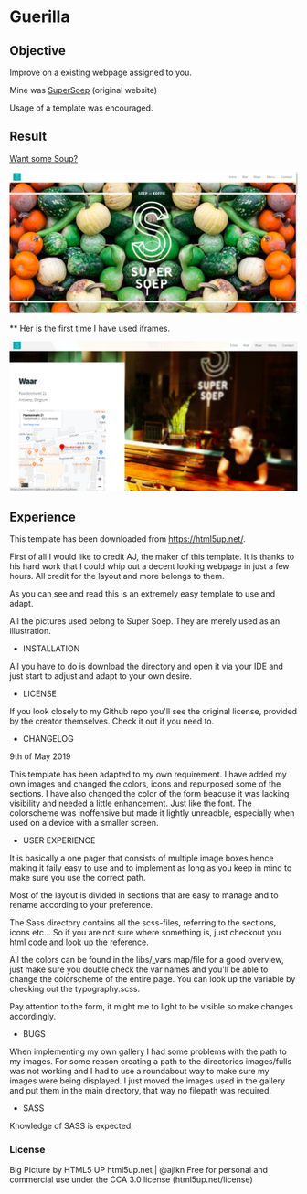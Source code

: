# Guerilla

## Objective 

Improve on a existing webpage assigned to you. 

Mine was [SuperSoep](https://www.supersoep.be/) (original website)

Usage of a template was encouraged. 

## Result 

[Want some Soup?](https://yelenamerzlyakova.github.io/Guerilla/)


![supersoep](https://github.com/YelenaMerzlyakova/Guerilla/blob/master/supersoepfront.png)


** Her is the first time I have used iframes.

![supersoep](https://github.com/YelenaMerzlyakova/Guerilla/blob/master/supersoeplocation.png)

## Experience

This template has been downloaded from https://html5up.net/.

First of all I would like to credit AJ, the maker of this template. It is thanks to his hard work that I could whip out a decent looking webpage in just a few hours. All credit for the layout and more belongs to them. 

As you can see and read this is an extremely easy template to use and adapt. 

All the pictures used belong to Super Soep. They are merely used as an illustration. 



* INSTALLATION

All you have to do is download the directory and open it via your IDE and just start to adjust and adapt to your own desire. 



* LICENSE

If you look closely to my Github repo you'll see the original license, provided by the creator themselves. Check it out if you need to. 


* CHANGELOG

9th of May 2019

This template has been adapted to my own requirement.  I have added my own images and changed the colors, icons and repurposed some of the sections. I have also changed the color of the form beacuse it was lacking visibility and needed a little enhancement. Just like the font. The colorscheme was inoffensive but made it lightly unreadble, especially when used on a device with a smaller screen. 


* USER EXPERIENCE

It is basically a one pager that consists of multiple image boxes hence making it faily easy to use and to implement as long as you keep in mind to make sure you use the correct path. 

Most of the layout is divided in sections that are easy to manage and to rename according to your preference. 

The Sass directory contains all the scss-files, referring to the sections, icons etc... So if you are not sure where something is, just checkout you html code and look up the reference.

All the colors can be found in the libs/_vars map/file for a good overview, just make sure you double check the var names and you'll be able to change the colorscheme of the entire page. You can look up the variable by checking out the typography.scss.


Pay attention to the form, it might me to light to be visible so make changes accordingly.

* BUGS

When implementing my own gallery I had some problems with the path to my images. For some reason creating a path to the directories images/fulls was not working and I had to use a roundabout way to make sure my images were being displayed. I just moved the images used in the gallery and put them in the main directory, that way no filepath was required. 


* SASS

Knowledge of SASS is expected.

### License

Big Picture by HTML5 UP
html5up.net | @ajlkn
Free for personal and commercial use under the CCA 3.0 license (html5up.net/license)

	


